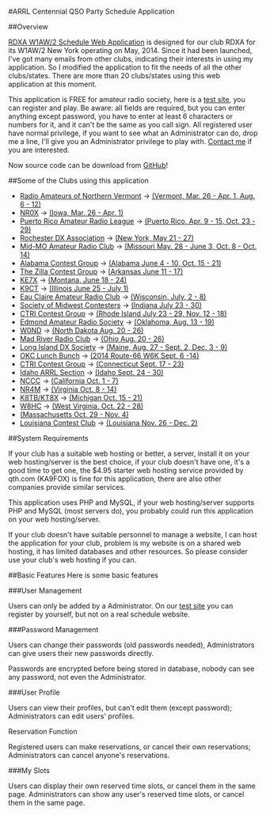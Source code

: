#ARRL Centennial QSO Party Schedule Application

##Overview

[RDXA W1AW/2 Schedule Web Application](http://rdxa.com/w1aw-schedule) is designed for our club RDXA for its W1AW/2 New York operating on May, 2014. Since it had been launched, I've got many emails from other clubs, indicating their interests in using my application. So I modified the application to fit the needs of all the other clubs/states. There are more than 20 clubs/states using this web application at this moment.

This application is FREE for amateur radio society, here is a [test site](w1aw-test), you can register and play. Be aware: all fields are required, but you can enter anything except password, you have to enter at least 6 characters or numbers for it, and it can't be the same as you call sign. All registered user have normal privilege, if you want to see what an Administrator can do, drop me a line, I'll give you an Administrator privilege to play with. [Contact me](contact.php) if you are interested.

Now source code can be download from [GitHub](https://github.com/n2iw/W1AW-portable-scheduler)!

##Some of the Clubs using this application

- [Radio Amateurs of Northern Vermont](http://www.ranv.org/) ->  [(Vermont, Mar. 26 - Apr. 1](http://www.hamclass.net/w1aw-schedule-old/)[, Aug. 6 - 12)](http://www.hamclass.net/w1aw-schedule)
- [NR0X](http://nr0x.org/) ->  [(Iowa, Mar. 26 - Apr. 1)](http://nr0x.org/w1aw-schedule)
- [Puerto Rico Amateur Radio League](http://prarl.org/) ->  [(Puerto Rico, Apr. 9 - 15, Oct. 23 - 29)](http://n2iw.com/prarl)
- [Rochester DX Association](http://www.rdxa.com/) -> [(New York, May 21 - 27)](http://rdxa.com/w1aw-schedule)
- [Mid-MO Amateur Radio Club](http://www.mmccs.com/mmarc/) -> [(Missouri May. 28 - June 3, Oct. 8 - Oct. 14)](http://www.w0kah.net/w1aw/)
- [Alabama Contest Group](http://www.alabamacontestgroup.org) -> [(Alabama June 4 - 10, Oct. 15 - 21)](http://alabamacontestgroup.org/W1AWinAL/)
- [The Zilla Contest Group](http://w5zn.org/Team%20W5ZN.html) -> [(Arkansas June 11 - 17)](http://w1aw.dxusa.net/ar)
- [KE7X](http://www.ke7x.com/) ->  [(Montana, June 18 - 24)](http://w1awinmontana.org/scheduler)
- [K9CT](http://www.k9ct.us/) -> [(Illinois June 25 - July 1)](http://www.k9ct.us/w1aw/)
- [Eau Claire Amateur Radio Club](http://ecarc.org/) ->  [(Wisconsin, July, 2 - 8)](http://ecarc.org/w1aw-schedule)
- [Society of Midwest Contesters](http://www.w9smc.com/) -> [(Indiana July 23 - 30)](http://www.w1srd.com/w1aw-indiana-1)
- [CTRI Contest Group](https://groups.yahoo.com/neo/groups/ctricg/info) -> [(Rhode Island July 23 - 29, Nov. 12 - 18)](http://w1aw.dxusa.net/ri)
- [Edmond Amateur Radio Society](http://www.k5eok.org/) ->  [(Oklahoma, Aug. 13 - 19)](http://k5eok.org/w1aw-schedule)
- [W0ND](http://www.w0nd.com/) -> [(North Dakota Aug. 20 - 26)](http://w1aw.dxusa.net/nd)
- [Mad River Radio Club](http://www.madriverradioclub.org/) -> [(Ohio Aug. 20 - 26)](http://www.madriverradioclub.org/w1aw/)
- [Long Island DX Society](http://n1li.webs.com/) ->  [(Maine, Aug. 27 - Sept. 2, Dec. 3 - 9)](http://n2iw.com/lidxs)
- [OKC Lunch Bunch](http://www.okclunchbunch.com/) -> [(2014 Route-66 W6K Sept. 6 -14)](http://www.okclunchbunch.com/2014RT66/)
- [CTRI Contest Group](https://groups.yahoo.com/neo/groups/ctricg/info) -> [(Connecticut Sept. 17 - 23)](http://w1aw.dxusa.net/ct2)
- [Idaho ARRL Section](http://www.idahoarrl.info/) -> [(Idaho Sept. 24 - 30)](http://www.w1srd.com/w1aw-idaho-2/)
- [NCCC](http://www.nccc.cc/) -> [(California Oct. 1 - 7)](http://www.w1srd.com/w1aw-schedule/)
- [NR4M](http://NR4M.com) -> [(Virginia Oct. 8 - 14)](http://nr4m.com/w1aw/)
- [K8TB/KT8X](http://k8tb.org/) -> [(Michigan Oct. 15 - 21)](http://www.k8sn.org/w1aw-schedule/)
- [W8HC](http://www.w8hc.com/) ->  [(West Virginia, Oct. 22 - 28)](http://w8tn.com/w1aw-8/)
- [(Massachusetts Oct. 29 - Nov. 4)](http://w1uj.net/w1aw-schedule)
- [Louisiana Contest Club](http://n5lcc.com) -> [(Louisiana Nov. 26 - Dec. 2)](http://w5wz.com/w1aw)

##System Requirements

If your club has a suitable web hosting or better, a server, install it on your web hosting/server is the best choice, if your club doesn't have one, it's a good time to get one, the $4.95 starter web hosting service provided by qth.com (KA9FOX) is fine for this application, there are also other companies provide similar services.

This application uses PHP and MySQL, if your web hosting/server supports PHP and MySQL (most servers do), you probably could run this application on your web hosting/server.

If your club doesn't have suitable personnel to manage a website, I can host the application for your club, problem is my website is on a shared web hosting, it has limited databases and other resources. So please consider use your club's web hosting if you can.

##Basic Features
Here is some basic features

###User Management

Users can only be added by a Administrator. On our [test site](w1aw-test) you can register by yourself, but not on a real schedule website.

###Password Management

Users can change their passwords (old passwords needed), Administrators can give users their new passwords directly.

Passwords are encrypted before being stored in database, nobody can see any password, not even the Administrator.

###User Profile

Users can view their profiles, but can't edit them (except password); Administrators can edit users' profiles.

Reservation Function

Registered users can make reservations, or cancel their own reservations; Administrators can cancel anyone's reservations.

###My Slots

Users can display their own reserved time slots, or cancel them in the same page. Administrators can show any user's reserved time slots, or cancel them in the same page.
